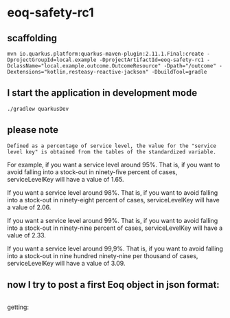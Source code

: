 # eoq-safety-rc1

## scaffolding

```shell
mvn io.quarkus.platform:quarkus-maven-plugin:2.11.1.Final:create -DprojectGroupId=local.example -DprojectArtifactId=eoq-safety-rc1 -DclassName="local.example.outcome.OutcomeResource" -Dpath="/outcome" -Dextensions="kotlin,resteasy-reactive-jackson" -DbuildTool=gradle
```

## I start the application in development mode

```shell
./gradlew quarkusDev
```

## please note

```text
Defined as a percentage of service level, the value for the "service level key" is obtained from the tables of the standardized variable.
```

For example, if you want a service level around 95%. 
That is, if you want to avoid falling into a stock-out in ninety-five percent of cases, serviceLevelKey will have a value of 1.65.

If you want a service level around 98%.
That is, if you want to avoid falling into a stock-out in ninety-eight percent of cases, serviceLevelKey will have a value of 2.06.

If you want a service level around 99%.
That is, if you want to avoid falling into a stock-out in ninety-nine percent of cases, serviceLevelKey will have a value of 2.33.

If you want a service level around 99,9%.
That is, if you want to avoid falling into a stock-out in nine hundred ninety-nine per thousand of cases, serviceLevelKey will have a value of 3.09.

## now I try to post a first Eoq object in json format:

```shell

```

getting:

```text

```
